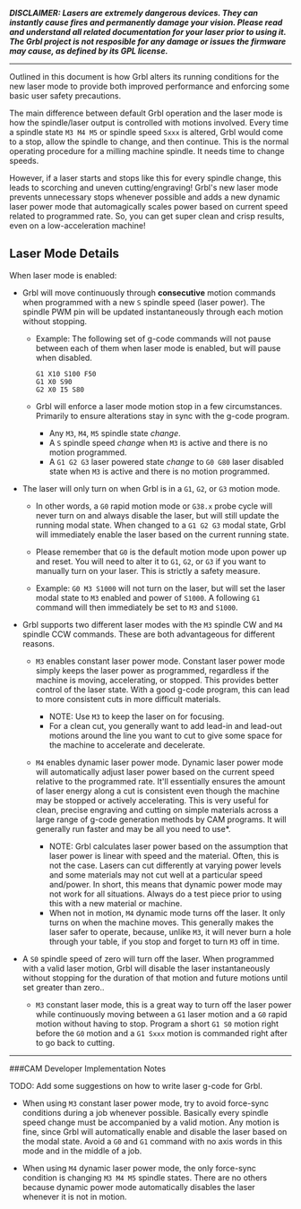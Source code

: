 **_DISCLAIMER: Lasers are extremely dangerous devices. They can instantly cause fires and permanently damage your vision. Please read and understand all related documentation for your laser prior to using it. The Grbl project is not resposible for any damage or issues the firmware may cause, as defined by its GPL license._**

----

Outlined in this document is how Grbl alters its running conditions for the new laser mode to provide both improved performance and enforcing some basic user safety precautions.

The main difference between default Grbl operation and the laser mode is how the spindle/laser output is controlled with motions involved. Every time a spindle state `M3 M4 M5` or spindle speed `Sxxx` is altered, Grbl would come to a stop, allow the spindle to change, and then continue. This is the normal operating procedure for a milling machine spindle. It needs time to change speeds. 

However, if a laser starts and stops like this for every spindle change, this leads to scorching and uneven cutting/engraving! Grbl's new laser mode prevents unnecessary stops whenever possible and adds a new dynamic laser power mode that automagically scales power based on current speed related to programmed rate. So, you can get super clean and crisp results, even on a low-acceleration machine!

## Laser Mode Details

When laser mode is enabled:

- Grbl will move continuously through **consecutive** motion commands when programmed with a new `S` spindle speed (laser power). The spindle PWM pin will be updated instantaneously through each motion without stopping.
	- Example: The following set of g-code commands will not pause between each of them when laser mode is enabled, but will pause when disabled.
	
		```
		G1 X10 S100 F50
		G1 X0 S90
		G2 X0 I5 S80
		``` 
	- Grbl will enforce a laser mode motion stop in a few circumstances. Primarily to ensure alterations stay in sync with the g-code program.

		- Any `M3`, `M4`, `M5` spindle state _change_. 
		- A `S` spindle speed _change_ when `M3` is active and there is no motion programmed.
		- A `G1 G2 G3` laser powered state _change_ to `G0 G80` laser disabled state when `M3` is active and there is no motion programmed.

		
- The laser will only turn on when Grbl is in a `G1`, `G2`, or `G3` motion mode. 

	- In other words, a `G0` rapid motion mode or `G38.x` probe cycle will never turn on and always disable the laser, but will still update the running modal state. When changed to a `G1 G2 G3` modal state, Grbl will immediately enable the laser based on the current running state.
	
	- Please remember that `G0` is the default motion mode upon power up and reset. You will need to alter it to `G1`, `G2`, or `G3` if you want to manually turn on your laser. This is strictly a safety measure.
	
	- Example: `G0 M3 S1000` will not turn on the laser, but will set the laser modal state to `M3` enabled and power of `S1000`. A following `G1` command will then immediately be set to `M3` and `S1000`.

- Grbl supports two different laser modes with the `M3` spindle CW and `M4` spindle CCW commands. These are both advantageous for different reasons.
	
	- `M3` enables constant laser power mode. Constant laser power mode simply keeps the laser power as programmed, regardless if the machine is moving, accelerating, or stopped. This provides better control of the laser state. With a good g-code program, this can lead to more consistent cuts in more difficult materials. 
		- NOTE: Use `M3` to keep the laser on for focusing.
		- For a clean cut, you generally want to add lead-in and lead-out motions around the line you want to cut to give some space for the machine to accelerate and decelerate.

	- `M4` enables dynamic laser power mode.  Dynamic laser power mode will automatically adjust laser power based on the current speed relative to the programmed rate. It'll essentially ensures the amount of laser energy along a cut is consistent even though the machine may be stopped or actively accelerating. This is very useful for clean, precise engraving and cutting on simple materials across a large range of g-code generation methods by CAM programs. It will generally run faster and may be all you need to use*.
	
		- NOTE: Grbl calculates laser power based on the assumption that  laser power is linear with speed and the material. Often, this is not the case. Lasers can cut differently at varying power levels and some materials may not cut well at a particular speed and/power. In short, this means that dynamic power mode may not work for all situations. Always do a test piece prior to using this with a new material or machine.
		- When not in motion, `M4` dynamic mode turns off the laser. It only turns on when the machine moves. This generally makes the laser safer to operate, because, unlike `M3`, it will never burn a hole through your table, if you stop and forget to turn `M3` off in time.
		 
- A `S0` spindle speed of zero will turn off the laser. When programmed with a valid laser motion, Grbl will disable the laser instantaneously without stopping for the duration of that motion and future motions until set greater than zero..

	- `M3` constant laser mode, this is a great way to turn off the laser power while continuously moving between a `G1` laser motion and a `G0` rapid motion without having to stop. Program a short `G1 S0` motion right before the `G0` motion and a `G1 Sxxx` motion is commanded right after to go back to cutting.


-----
###CAM Developer Implementation Notes

TODO: Add some suggestions on how to write laser g-code for Grbl. 

- When using `M3` constant laser power mode, try to avoid force-sync conditions during a job whenever possible. Basically every spindle speed change must be accompanied by a valid motion. Any motion is fine, since Grbl will automatically enable and disable the laser based on the modal state. Avoid a `G0` and `G1` command with no axis words in this mode and in the middle of a job.

- When using `M4` dynamic laser power mode, the only force-sync condition is changing `M3 M4 M5` spindle states. There are no others because dynamic power mode automatically disables the laser whenever it is not in motion.